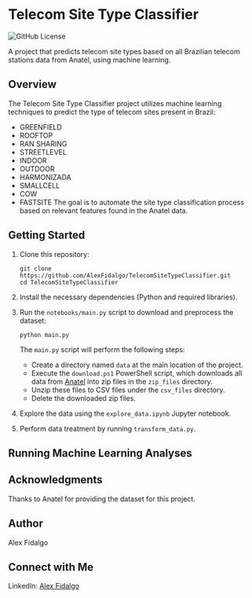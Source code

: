 # Telecom Site Type Classifier

![GitHub License](https://img.shields.io/badge/license-MIT-blue.svg)

A project that predicts telecom site types  based on all Brazilian telecom stations data from Anatel, using machine learning.

## Overview

The Telecom Site Type Classifier project utilizes machine learning techniques to predict the type of telecom sites present in Brazil:
- GREENFIELD     
- ROOFTOP        
- RAN SHARING     
- STREETLEVEL      
- INDOOR 
- OUTDOOR           
- HARMONIZADA         
- SMALLCELL   
- COW
- FASTSITE
The goal is to automate the site type classification process based on relevant features found in the Anatel data.

## Getting Started

1. Clone this repository:

   ```shell
   git clone https://github.com/AlexFidalgo/TelecomSiteTypeClassifier.git
   cd TelecomSiteTypeClassifier
   ```

2. Install the necessary dependencies (Python and required libraries).

3. Run the `notebooks/main.py` script to download and preprocess the dataset:

   ```shell
   python main.py
   ```

   The `main.py` script will perform the following steps:
   - Create a directory named `data` at the main location of the project.
   - Execute the `download.ps1` PowerShell script, which downloads all data from [Anatel](https://sistemas.anatel.gov.br/se/public/view/b/licenciamento.php?view=licenciamento) into zip files in the `zip_files` directory.
   - Unzip these files to CSV files under the `csv_files` directory.
   - Delete the downloaded zip files.

4. Explore the data using the `explore_data.ipynb` Jupyter notebook.

5. Perform data treatment by running  `transform_data.py`.

## Running Machine Learning Analyses




## Acknowledgments

Thanks to Anatel for providing the dataset for this project.

## Author

Alex Fidalgo

## Connect with Me

LinkedIn: [Alex Fidalgo](https://www.linkedin.com/in/alex-zamikhowsky/)


